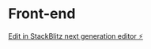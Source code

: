 # Front-end

[Edit in StackBlitz next generation editor ⚡️](https://stackblitz.com/~/github.com/BevilacquaMP/Front-end)